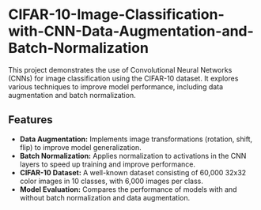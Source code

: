 # CIFAR-10-Image-Classification-with-CNN-Data-Augmentation-and-Batch-Normalization

This project demonstrates the use of Convolutional Neural Networks (CNNs) for image classification using the CIFAR-10 dataset. It explores various techniques to improve model performance, including data augmentation and batch normalization.

## Features

- **Data Augmentation:** Implements image transformations (rotation, shift, flip) to improve model generalization.
- **Batch Normalization:** Applies normalization to activations in the CNN layers to speed up training and improve performance.
- **CIFAR-10 Dataset:** A well-known dataset consisting of 60,000 32x32 color images in 10 classes, with 6,000 images per class.
- **Model Evaluation:** Compares the performance of models with and without batch normalization and data augmentation.


